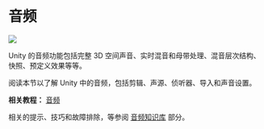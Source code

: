 <!-- # Audio -->
# 音频

![](https://docs.unity3d.com/uploads/Main/AudioIntroPic.jpg)

<!-- Unity’s Audio features include full 3D spatial sound, real-time mixing and mastering, hierarchies of mixers, snapshots, predefined effects and much more. -->

Unity 的音频功能包括完整 3D 空间声音、实时混音和母带处理、混音层次结构、快照、预定义效果等等。

<!-- Read this section to learn about audio in Unity, including clips, sources, listeners, importing and sound settings. -->

阅读本节以了解 Unity 中的音频，包括剪辑、声源、侦听器、导入和声音设置。

<!-- **Related tutorials:** [Audio] -->
**相关教程：** [音频]

[Audio]: http://unity3d.com/learn/tutorials/topics/audio
[音频]: http://unity3d.com/learn/tutorials/topics/audio

<!-- See the [Knowledge Base Audio section] for tips, tricks and troubleshooting. -->

相关的提示、技巧和故障排除，等参阅 [音频知识库] 部分。

[Knowledge Base Audio section]: https://support.unity3d.com/hc/en-us/sections/201377883-Audio
[音频知识库]: https://support.unity3d.com/hc/en-us/sections/201377883-Audio
